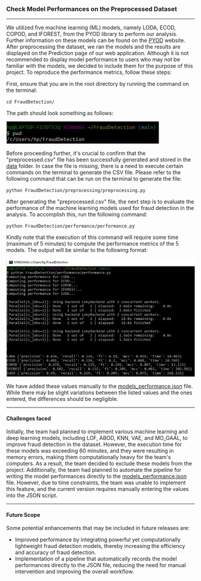 ### Check Model Performances on the Preprocessed Dataset
----------------------------------------------------------
We utilized five machine learning (ML) models, namely LODA, ECOD, COPOD, and IFOREST, from the PYOD library to perform our analysis. Further information on these models can be found on the [PYOD](https://pyod.readthedocs.io/en/latest/index.html) website. After preprocessing the dataset, we ran the models and the results are displayed on the Prediction page of our web application. Although it is not recommended to display model performance to users who may not be familiar with the models, we decided to include them for the purpose of this project. To reproduce the performance metrics, follow these steps:

First, ensure that you are in the root directory by running the command on the terminal:
```
cd FraudDetection/
```
The path should look something as follows:

![Initial path](example_model_performances2.jpg)

Before proceeding further, it's crucial to confirm that the "preprocessed.csv" file has been successfully generated and stored in the [data](https://github.com/sagnikgh1899/FraudDetection/tree/main/FraudDetection/data) folder. In case the file is missing, there is a need to execute certain commands on the terminal to generate the CSV file. Please refer to the following command that can be run on the terminal to generate the file:
```
python FraudDetection/preprocessing/preprocessing.py
```
After generating the "preprocessed.csv" file, the next step is to evaluate the performance of the machine learning models used for fraud detection in the analysis. To accomplish this, run the following command:
```
python FraudDetection/performance/performance.py
```
Kindly note that the execution of this command will require some time (maximum of 5 minutes) to compute the performance metrics of the 5 models. The output will be similar to the following format:

![Output of model performances](example_model_performances1.jpg)

We have added these values manually to the [models_performance.json](https://github.com/sagnikgh1899/FraudDetection/blob/main/FraudDetection/script/json/models_performance.json) file. While there may be slight variations between the listed values and the ones entered, the differences should be negligible.

----------------------
#### Challenges faced

Initially, the team had planned to implement various machine learning and deep learning models, including LOF, ABOD, KNN, VAE, and MO_GAAL, to improve fraud detection in the dataset. However, the execution time for these models was exceeding 60 minutes, and they were resulting in memory errors, making them computationally heavy for the team's computers. As a result, the team decided to exclude these models from the project.
Additionally, the team had planned to automate the pipeline for writing the model performances directly to the [models_performance.json](https://github.com/sagnikgh1899/FraudDetection/blob/main/FraudDetection/script/json/models_performance.json) file. However, due to time constraints, the team was unable to implement this feature, and the current version requires manually entering the values into the JSON script.

------------------
#### Future Scope
Some potential enhancements that may be included in future releases are:
* Improved performance by integrating powerful yet computationally lightweight fraud detection models, thereby increasing the efficiency and accuracy of fraud detection.
* Implementation of a pipeline that automatically records the model performances directly to the JSON file, reducing the need for manual intervention and improving the overall workflow.
